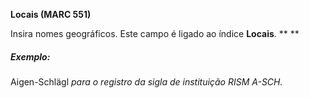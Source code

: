 **Locais (MARC 551)**

Insira nomes geográficos. Este campo é ligado ao índice **Locais**. ** **  
  
##### Exemplo:  
Aigen-Schlägl _para o registro da sigla de instituição RISM A-SCH._